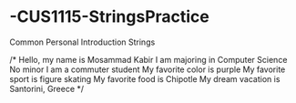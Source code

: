 # -CUS1115-StringsPractice
Common Personal Introduction Strings


/*
 Hello, my name is Mosammad Kabir
I am majoring in Computer Science
No minor
I am a commuter student
My favorite color is purple
My favorite sport is figure skating
My favorite food is Chipotle
My dream vacation is Santorini, Greece
 */
